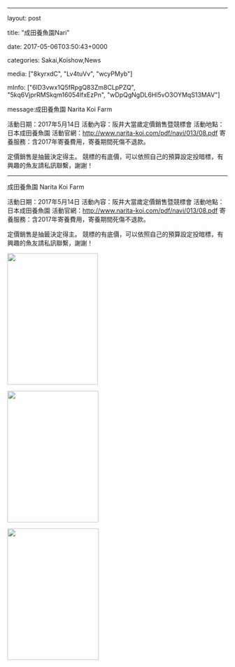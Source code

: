 
--- 

layout: post 

title:  "成田養魚園Nari" 

date:   2017-05-06T03:50:43+0000 

categories: Sakai,Koishow,News 

media: ["8kyrxdC", "Lv4tuVv", "wcyPMyb"] 

mInfo: ["6lD3vwx1Q5fRpgQ83Zm8CLpPZQ", "5kq6VjprRMSkqm16054lfxEzPn", "wDpQgNgDL6Hl5vO3OYMqS13MAV"] 

message:成田養魚園
Narita Koi Farm

活動日期：2017年5月14日
活動內容：阪井大當歲定價銷售暨競標會
活動地點：日本成田養魚園
活動官網：http://www.narita-koi.com/pdf/navi/013/08.pdf
寄養服務：含2017年寄養費用，寄養期間死傷不退款。

定價銷售是抽籤決定得主。
競標的有底價，可以依照自己的預算設定投暗標，有興趣的魚友請私訊聯繫，謝謝！


--- 

成田養魚園
Narita Koi Farm

活動日期：2017年5月14日
活動內容：阪井大當歲定價銷售暨競標會
活動地點：日本成田養魚園
活動官網：http://www.narita-koi.com/pdf/navi/013/08.pdf
寄養服務：含2017年寄養費用，寄養期間死傷不退款。

定價銷售是抽籤決定得主。
競標的有底價，可以依照自己的預算設定投暗標，有興趣的魚友請私訊聯繫，謝謝！


<a href="https://i.imgur.com/8kyrxdC.jpg"><img src="https://i.imgur.com/8kyrxdC.jpg" height=300 width=207 /></a> 

 
<a href="https://i.imgur.com/Lv4tuVv.jpg"><img src="https://i.imgur.com/Lv4tuVv.jpg" height=300 width=208 /></a> 

 
<a href="https://i.imgur.com/wcyPMyb.jpg"><img src="https://i.imgur.com/wcyPMyb.jpg" height=300 width=209 /></a> 
 



